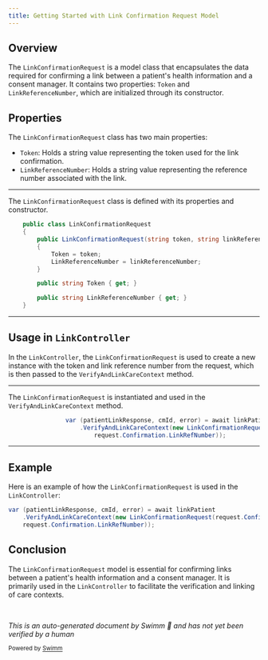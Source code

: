 ```yaml
---
title: Getting Started with Link Confirmation Request Model
---
```

## Overview

The <SwmToken path="src/In.ProjectEKA.HipLibrary/Patient/Model/LinkConfirmationRequest.cs" pos="3:5:5" line-data="    public class LinkConfirmationRequest">`LinkConfirmationRequest`</SwmToken> is a model class that encapsulates the data required for confirming a link between a patient's health information and a consent manager. It contains two properties: <SwmToken path="src/In.ProjectEKA.HipLibrary/Patient/Model/LinkConfirmationRequest.cs" pos="7:1:1" line-data="            Token = token;">`Token`</SwmToken> and <SwmToken path="src/In.ProjectEKA.HipLibrary/Patient/Model/LinkConfirmationRequest.cs" pos="8:1:1" line-data="            LinkReferenceNumber = linkReferenceNumber;">`LinkReferenceNumber`</SwmToken>, which are initialized through its constructor.

## Properties

The <SwmToken path="src/In.ProjectEKA.HipLibrary/Patient/Model/LinkConfirmationRequest.cs" pos="3:5:5" line-data="    public class LinkConfirmationRequest">`LinkConfirmationRequest`</SwmToken> class has two main properties:

- <SwmToken path="src/In.ProjectEKA.HipLibrary/Patient/Model/LinkConfirmationRequest.cs" pos="7:1:1" line-data="            Token = token;">`Token`</SwmToken>: Holds a string value representing the token used for the link confirmation.
- <SwmToken path="src/In.ProjectEKA.HipLibrary/Patient/Model/LinkConfirmationRequest.cs" pos="8:1:1" line-data="            LinkReferenceNumber = linkReferenceNumber;">`LinkReferenceNumber`</SwmToken>: Holds a string value representing the reference number associated with the link.

<SwmSnippet path="/src/In.ProjectEKA.HipLibrary/Patient/Model/LinkConfirmationRequest.cs" line="3">

---

The <SwmToken path="src/In.ProjectEKA.HipLibrary/Patient/Model/LinkConfirmationRequest.cs" pos="3:5:5" line-data="    public class LinkConfirmationRequest">`LinkConfirmationRequest`</SwmToken> class is defined with its properties and constructor.

```c#
    public class LinkConfirmationRequest
    {
        public LinkConfirmationRequest(string token, string linkReferenceNumber)
        {
            Token = token;
            LinkReferenceNumber = linkReferenceNumber;
        }

        public string Token { get; }

        public string LinkReferenceNumber { get; }
    }
```

---

</SwmSnippet>

## Usage in <SwmToken path="src/In.ProjectEKA.HipService/Link/LinkController.cs" pos="24:5:5" line-data="    public class LinkController : ControllerBase">`LinkController`</SwmToken>

In the <SwmToken path="src/In.ProjectEKA.HipService/Link/LinkController.cs" pos="24:5:5" line-data="    public class LinkController : ControllerBase">`LinkController`</SwmToken>, the <SwmToken path="src/In.ProjectEKA.HipLibrary/Patient/Model/LinkConfirmationRequest.cs" pos="3:5:5" line-data="    public class LinkConfirmationRequest">`LinkConfirmationRequest`</SwmToken> is used to create a new instance with the token and link reference number from the request, which is then passed to the <SwmToken path="src/In.ProjectEKA.HipService/Link/LinkController.cs" pos="133:2:2" line-data="                    .VerifyAndLinkCareContext(new LinkConfirmationRequest(request.Confirmation.Token,">`VerifyAndLinkCareContext`</SwmToken> method.

<SwmSnippet path="/src/In.ProjectEKA.HipService/Link/LinkController.cs" line="132">

---

The <SwmToken path="src/In.ProjectEKA.HipService/Link/LinkController.cs" pos="133:6:6" line-data="                    .VerifyAndLinkCareContext(new LinkConfirmationRequest(request.Confirmation.Token,">`LinkConfirmationRequest`</SwmToken> is instantiated and used in the <SwmToken path="src/In.ProjectEKA.HipService/Link/LinkController.cs" pos="133:2:2" line-data="                    .VerifyAndLinkCareContext(new LinkConfirmationRequest(request.Confirmation.Token,">`VerifyAndLinkCareContext`</SwmToken> method.

```c#
                var (patientLinkResponse, cmId, error) = await linkPatient
                    .VerifyAndLinkCareContext(new LinkConfirmationRequest(request.Confirmation.Token,
                        request.Confirmation.LinkRefNumber));
```

---

</SwmSnippet>

## Example

Here is an example of how the <SwmToken path="src/In.ProjectEKA.HipLibrary/Patient/Model/LinkConfirmationRequest.cs" pos="3:5:5" line-data="    public class LinkConfirmationRequest">`LinkConfirmationRequest`</SwmToken> is used in the <SwmToken path="src/In.ProjectEKA.HipService/Link/LinkController.cs" pos="24:5:5" line-data="    public class LinkController : ControllerBase">`LinkController`</SwmToken>:

```csharp
var (patientLinkResponse, cmId, error) = await linkPatient
    .VerifyAndLinkCareContext(new LinkConfirmationRequest(request.Confirmation.Token,
    request.Confirmation.LinkRefNumber));
```

## Conclusion

The <SwmToken path="src/In.ProjectEKA.HipLibrary/Patient/Model/LinkConfirmationRequest.cs" pos="3:5:5" line-data="    public class LinkConfirmationRequest">`LinkConfirmationRequest`</SwmToken> model is essential for confirming links between a patient's health information and a consent manager. It is primarily used in the <SwmToken path="src/In.ProjectEKA.HipService/Link/LinkController.cs" pos="24:5:5" line-data="    public class LinkController : ControllerBase">`LinkController`</SwmToken> to facilitate the verification and linking of care contexts.

&nbsp;

*This is an auto-generated document by Swimm 🌊 and has not yet been verified by a human*

<SwmMeta version="3.0.0" repo-id="Z2l0aHViJTNBJTNBaGlwLXNlcnZpY2UlM0ElM0FTd2ltbS1EZW1v" repo-name="hip-service"><sup>Powered by [Swimm](/)</sup></SwmMeta>
